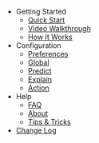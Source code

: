 * Getting Started
  * [Quick Start](./get-started/quick-start.md)
  * [Video Walkthrough](./get-started/video-walkthrough.md)
  * [How It Works](./get-started/how-it-works.md)
* Configuration
  * [Preferences](./configuration/preferences.md)
  * [Global](./configuration/global.md)
  * [Predict](./configuration/predict.md)
  * [Explain](./configuration/explain.md)
  * [Action](./configuration/action.md)
* Help
  * [FAQ](./help/faq.md)
  * [About](./help/about.md)
  * [Tips & Tricks](./help/tips-tricks.md)
* [Change Log](change-log.md)